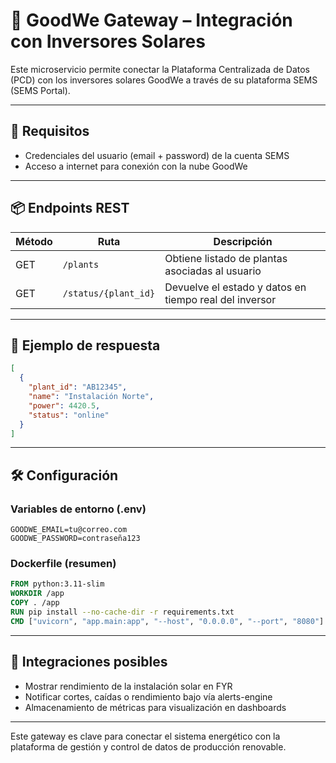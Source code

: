 # 🔆 GoodWe Gateway – Integración con Inversores Solares

Este microservicio permite conectar la Plataforma Centralizada de Datos (PCD) con los inversores solares GoodWe a través de su plataforma SEMS (SEMS Portal).

---

## 🔐 Requisitos

- Credenciales del usuario (email + password) de la cuenta SEMS
- Acceso a internet para conexión con la nube GoodWe

---

## 📦 Endpoints REST

| Método | Ruta                | Descripción                             |
|--------|---------------------|-----------------------------------------|
| GET    | `/plants`           | Obtiene listado de plantas asociadas al usuario |
| GET    | `/status/{plant_id}`| Devuelve el estado y datos en tiempo real del inversor |

---

## 🧠 Ejemplo de respuesta

```json
[
  {
    "plant_id": "AB12345",
    "name": "Instalación Norte",
    "power": 4420.5,
    "status": "online"
  }
]
```

---

## 🛠️ Configuración

### Variables de entorno (.env)

```env
GOODWE_EMAIL=tu@correo.com
GOODWE_PASSWORD=contraseña123
```

### Dockerfile (resumen)

```dockerfile
FROM python:3.11-slim
WORKDIR /app
COPY . /app
RUN pip install --no-cache-dir -r requirements.txt
CMD ["uvicorn", "app.main:app", "--host", "0.0.0.0", "--port", "8080"]
```

---

## 🤝 Integraciones posibles

- Mostrar rendimiento de la instalación solar en FYR
- Notificar cortes, caídas o rendimiento bajo vía alerts-engine
- Almacenamiento de métricas para visualización en dashboards

---

Este gateway es clave para conectar el sistema energético con la plataforma de gestión y control de datos de producción renovable.